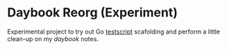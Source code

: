 # Daybook Reorg (Experiment)

Experimental project to try out Go [testscript][testscript] scafolding and perform a little clean-up on my *daybook* notes.


[testscript]:https://pkg.go.dev/github.com/rogpeppe/go-internal/testscript

